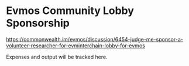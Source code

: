 # Evmos Community Lobby Sponsorship

https://commonwealth.im/evmos/discussion/6454-judge-me-sponsor-a-volunteer-researcher-for-evminterchain-lobby-for-evmos

Expenses and output will be tracked here.
